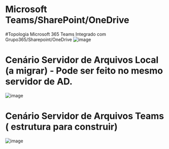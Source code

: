 # Microsoft Teams/SharePoint/OneDrive

#Topologia Microsoft 365 Teams Integrado com Grupo365/Sharepoint/OneDrive
![image](https://user-images.githubusercontent.com/49683486/173991028-5e3086b7-afbc-4774-9a76-42fc67271270.png)

# Cenário Servidor de Arquivos Local (a migrar) - Pode ser feito no mesmo servidor de AD.
![image](https://user-images.githubusercontent.com/49683486/173991154-a17a133d-c825-4b09-9a8a-302f5ba36fee.png)

# Cenário Servidor de Arquivos Teams ( estrutura para construir)
  
![image](https://user-images.githubusercontent.com/49683486/173991397-794bba32-b4f0-40b6-9ecb-45e8b16fc494.png)
